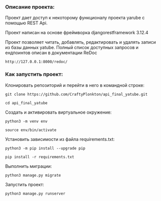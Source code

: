 ### Описание проекта:

Проект дает доступ к некоторому функционалу проекта yarube с помощью REST Api.

Проект написан на основе фреймворка djangorestframework 3.12.4

Проект позволяет читать, добавлять, редактировать и удалять записи из базы данных yatube.
Полный список доступных запросов и ендпоинтов описан в документации ReDoc
```
http://127.0.0.1:8000/redoc/
```
### Как запустить проект:

Клонировать репозиторий и перейти в него в командной строке:

```
git clone https://github.com/CraftyPlonkton/api_final_yatube.git
```

```
cd api_final_yatube
```

Cоздать и активировать виртуальное окружение:

```
python3 -m venv env
```

```
source env/bin/activate
```

Установить зависимости из файла requirements.txt:

```
python3 -m pip install --upgrade pip
```

```
pip install -r requirements.txt
```

Выполнить миграции:

```
python3 manage.py migrate
```

Запустить проект:

```
python3 manage.py runserver
```
